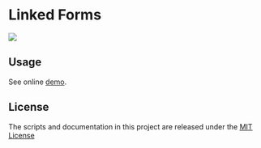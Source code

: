 # Linked Forms

![](https://github.com/skodapetr/linked-forms/workflows/Continuous%20Deployment/badge.svg)

## Usage
See online [demo](http://skoda.projekty.ms.mff.cuni.cz/www/linked-forms/).

## License
The scripts and documentation in this project are released under the [MIT License](LICENSE)
